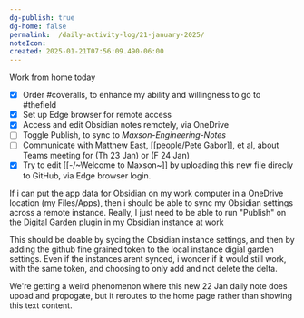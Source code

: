 ```yaml
---
dg-publish: true
dg-home: false
permalink:	/daily-activity-log/21-january-2025/
noteIcon:	
created: 2025-01-21T07:56:09.490-06:00
---
```

Work from home today


- [x] Order #coveralls, to enhance my ability and willingness to go to #thefield
- [x] Set up Edge browser for remote access
- [x] Access and edit Obsidian notes remotely, via OneDrive
- [ ] Toggle Publish, to sync to *Maxson-Engineering-Notes*
- [ ] Communicate with Matthew East, [[people/Pete Gabor]], et al, about Teams meeting for (Th 23 Jan) or (F 24 Jan)
- [x] Try to edit [[-/~Welcome to Maxson~]] by uploading this new file direcly to GitHub, via Edge browser login.

If i can put the app data for Obsidian on my work computer in a OneDrive location (my Files/Apps), then i should be able to sync my Obsidian settings across a remote instance.
Really, I just need to be able to run "Publish" on the Digital Garden plugin in my Obsidian instance at work

This should be doable by sycing the Obsidian instance settings, and then by adding the github fine grained token to the local instance digial garden settings. Even if the instances arent synced, i wonder if it would still work, with the same token, and choosing to only add and not delete the delta.

We're getting a weird phenomenon where this new 22 Jan daily note does upoad and propogate, but it reroutes to the home page rather than showing this text content.

